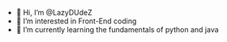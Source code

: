 - 👋 Hi, I’m @LazyDUdeZ
- 👀 I’m interested in Front-End coding
- 🌱 I’m currently learning the fundamentals of python and java
<!---
LazyDUdeZ/LazyDUdeZ is a ✨ special ✨ repository because its `README.md` (this file) appears on your GitHub profile.
You can click the Preview link to take a look at your changes.
--->
